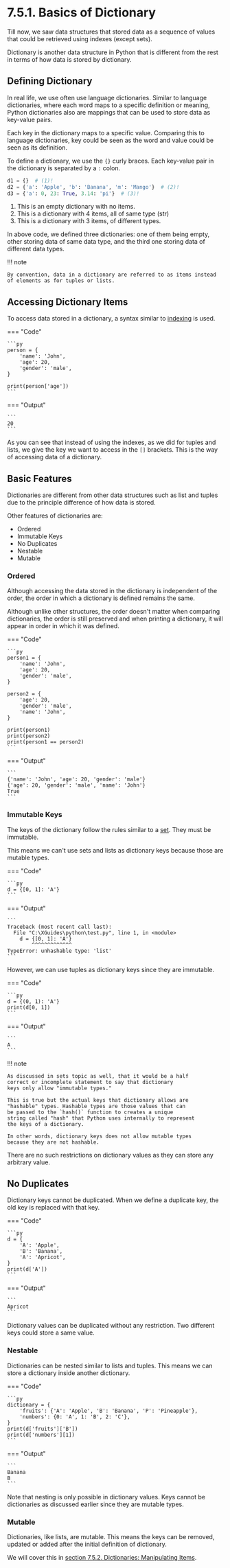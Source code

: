 # 7.5.1. Basics of Dictionary
Till now, we saw data structures that stored data as a sequence of
values that could be retrieved using indexes (except sets).

Dictionary is another data structure in Python that is different
from the rest in terms of how data is stored by dictionary.

## Defining Dictionary
In real life, we use often use language dictionaries. Similar to
language dictionaries, where each word maps to a specific definition
or meaning, Python dictionaries also are mappings that can be used
to store data as key-value pairs.

Each key in the dictionary maps to a specific value. Comparing this
to language dictionaries, key could be seen as the word and value
could be seen as its definition.

To define a dictionary, we use the `{}` curly braces. Each key-value
pair in the dictionary is separated by a `:` colon.

```py linenums="1"
d1 = {}  # (1)!
d2 = {'a': 'Apple', 'b': 'Banana', 'm': 'Mango'}  # (2)!
d3 = {'a': 0, 23: True, 3.14: 'pi'}  # (3)!
```

1. This is an empty dictionary with no items.
2. This is a dictionary with 4 items, all of same type (str)
3. This is a dictionary with 3 items, of different types.

In above code, we defined three dictionaries: one of them being empty, other
storing data of same data type, and the third one storing data of different
data types.

!!! note

    By convention, data in a dictionary are referred to as items instead
    of elements as for tuples or lists.

## Accessing Dictionary Items
To access data stored in a dictionary, a syntax similar to [indexing](../lists/introduction.md#indexable) is used.

=== "Code"

    ```py
    person = {
        'name': 'John',
        'age': 20,
        'gender': 'male',
    }

    print(person['age'])
    ```

=== "Output"

    ```
    20
    ```

As you can see that instead of using the indexes, as we did for
tuples and lists, we give the key we want to access in the `[]`
brackets. This is the way of accessing data of a dictionary.

## Basic Features
Dictionaries are different from other data structures such as list and
tuples due to the principle difference of how data is stored.

Other features of dictionaries are:

- Ordered
- Immutable Keys
- No Duplicates
- Nestable
- Mutable

### Ordered
Although accessing the data stored in the dictionary is independent
of the order, the order in which a dictionary is defined remains the
same.

Although unlike other structures, the order doesn't matter when comparing
dictionaries, the order is still preserved and when printing a dictionary,
it will appear in order in which it was defined.

=== "Code"

    ```py
    person1 = {
        'name': 'John',
        'age': 20,
        'gender': 'male',
    }

    person2 = {
        'age': 20,
        'gender': 'male',
        'name': 'John',
    }

    print(person1)
    print(person2)
    print(person1 == person2)
    ```

=== "Output"

    ```
    {'name': 'John', 'age': 20, 'gender': 'male'}
    {'age': 20, 'gender': 'male', 'name': 'John'}
    True
    ```

### Immutable Keys
The keys of the dictionary follow the rules similar to a [set](../sets/introduction.md#no-mutable-types). They must be immutable.

This means we can't use sets and lists as dictionary keys because
those are mutable types.

=== "Code"

    ```py
    d = {[0, 1]: 'A'}
    ```

=== "Output"

    ```
    Traceback (most recent call last):
      File "C:\XGuides\python\test.py", line 1, in <module>
        d = {[0, 1]: 'A'}
            ^^^^^^^^^^^^^
    TypeError: unhashable type: 'list'
    ```

However, we can use tuples as dictionary keys since they are immutable.

=== "Code"

    ```py
    d = {(0, 1): 'A'}
    print(d[0, 1])
    ```

=== "Output"

    ```
    A
    ```

!!! note

    As discussed in sets topic as well, that it would be a half
    correct or incomplete statement to say that dictionary
    keys only allow "immutable types."

    This is true but the actual keys that dictionary allows are
    "hashable" types. Hashable types are those values that can
    be passed to the `hash()` function to creates a unique
    string called "hash" that Python uses internally to represent
    the keys of a dictionary.

    In other words, dictionary keys does not allow mutable types
    because they are not hashable.

There are no such restrictions on dictionary values as they can store
any arbitrary value.

## No Duplicates
Dictionary keys cannot be duplicated. When we define a duplicate key,
the old key is replaced with that key.

=== "Code"

    ```py
    d = {
        'A': 'Apple',
        'B': 'Banana',
        'A': 'Apricot',
    }
    print(d['A'])
    ```

=== "Output"

    ```
    Apricot
    ```

Dictionary values can be duplicated without any restriction. Two different
keys could store a same value.

### Nestable
Dictionaries can be nested similar to lists and tuples. This means we can
store a dictionary inside another dictionary.

=== "Code"

    ```py
    dictionary = {
        'fruits': {'A': 'Apple', 'B': 'Banana', 'P': 'Pineapple'},
        'numbers': {0: 'A', 1: 'B', 2: 'C'},
    }
    print(d['fruits']['B'])
    print(d['numbers'][1])
    ```

=== "Output"

    ```
    Banana
    B
    ```

Note that nesting is only possible in dictionary values. Keys cannot
be dictionaries as discussed earlier since they are mutable types.

### Mutable
Dictionaries, like lists, are mutable. This means the keys can be
removed, updated or added after the initial definition of dictionary.

We will cover this in [section 7.5.2. Dictionaries: Manipulating Items](./manipulating-items.md).
